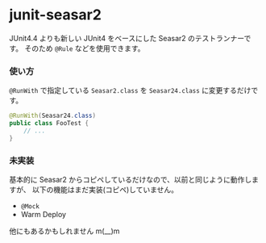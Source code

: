 junit-seasar2
=============

JUnit4.4 よりも新しい JUnit4 をベースにした Seasar2 のテストランナーです。
そのため `@Rule` などを使用できます。

### 使い方

`@RunWith` で指定している `Seasar2.class` を `Seasar24.class` に変更するだけです。

```Java
@RunWith(Seasar24.class)
public class FooTest {
    // ...
}
```

### 未実装

基本的に Seasar2 からコピペしているだけなので、以前と同じように動作しますが、
以下の機能はまだ実装(コピペ)していません。

* `@Mock`
* Warm Deploy

他にもあるかもしれません m(__)m
